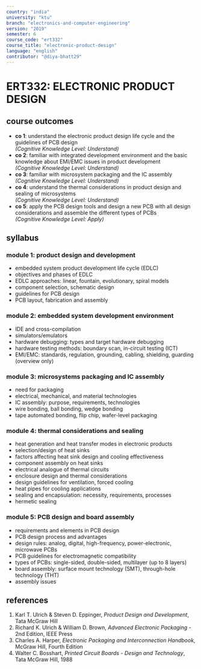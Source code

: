 ```yaml
---
country: "india"
university: "ktu"
branch: "electronics-and-computer-engineering"
version: "2019"
semester: 6
course_code: "ert332"
course_title: "electronic-product-design"
language: "english"
contributor: "@diya-bhatt29"
---
```


# ERT332: ELECTRONIC PRODUCT DESIGN

## course outcomes

- **co 1**: understand the electronic product design life cycle and the guidelines of PCB design  
  *(Cognitive Knowledge Level: Understand)*  
- **co 2**: familiar with integrated development environment and the basic knowledge about EMI/EMC issues in product development  
  *(Cognitive Knowledge Level: Understand)*  
- **co 3**: familiar with microsystem packaging and the IC assembly  
  *(Cognitive Knowledge Level: Understand)*  
- **co 4**: understand the thermal considerations in product design and sealing of microsystems  
  *(Cognitive Knowledge Level: Understand)*  
- **co 5**: apply the PCB design tools and design a new PCB with all design considerations and assemble the different types of PCBs  
  *(Cognitive Knowledge Level: Apply)*  

## syllabus

### module 1: product design and development

- embedded system product development life cycle (EDLC)  
- objectives and phases of EDLC  
- EDLC approaches: linear, fountain, evolutionary, spiral models  
- component selection, schematic design  
- guidelines for PCB design  
- PCB layout, fabrication and assembly  

### module 2: embedded system development environment

- IDE and cross-compilation  
- simulators/emulators  
- hardware debugging: types and target hardware debugging  
- hardware testing methods: boundary scan, in-circuit testing (ICT)  
- EMI/EMC: standards, regulation, grounding, cabling, shielding, guarding (overview only)  

### module 3: microsystems packaging and IC assembly

- need for packaging  
- electrical, mechanical, and material technologies  
- IC assembly: purpose, requirements, technologies  
- wire bonding, ball bonding, wedge bonding  
- tape automated bonding, flip chip, wafer-level packaging  

### module 4: thermal considerations and sealing

- heat generation and heat transfer modes in electronic products  
- selection/design of heat sinks  
- factors affecting heat sink design and cooling effectiveness  
- component assembly on heat sinks  
- electrical analogue of thermal circuits  
- enclosure design and thermal considerations  
- design guidelines for ventilation, forced cooling  
- heat pipes for cooling applications  
- sealing and encapsulation: necessity, requirements, processes  
- hermetic sealing  

### module 5: PCB design and board assembly

- requirements and elements in PCB design  
- PCB design process and advantages  
- design rules: analog, digital, high-frequency, power-electronic, microwave PCBs  
- PCB guidelines for electromagnetic compatibility  
- types of PCBs: single-sided, double-sided, multilayer (up to 8 layers)  
- board assembly: surface mount technology (SMT), through-hole technology (THT)  
- assembly issues  

## references

1. Karl T. Ulrich & Steven D. Eppinger, *Product Design and Development*, Tata McGraw Hill  
2. Richard K. Ulrich & William D. Brown, *Advanced Electronic Packaging* - 2nd Edition, IEEE Press  
3. Charles A. Harper, *Electronic Packaging and Interconnection Handbook*, McGraw Hill, Fourth Edition  
4. Walter C. Bosshart, *Printed Circuit Boards - Design and Technology*, Tata McGraw Hill, 1988  
